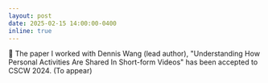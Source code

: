 ```yaml
---
layout: post
date: 2025-02-15 14:00:00-0400
inline: true
---
```


:tada: The paper I worked with Dennis Wang (lead author),  "Understanding How Personal Activities Are Shared In Short-form Videos" has been accepted to CSCW 2024. (To appear)
